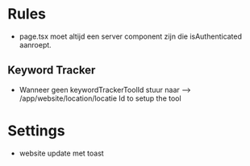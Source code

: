 # Rules
- page.tsx moet altijd een server component zijn die isAuthenticated aanroept.



## Keyword Tracker 
- Wanneer geen keywordTrackerToolId stuur naar --> /app/website/location/locatie Id to setup the tool 


# Settings 
- website update met toast

